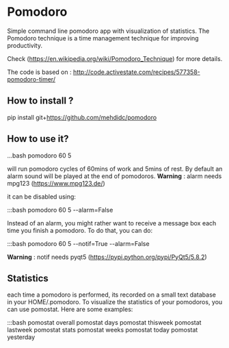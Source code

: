 # Pomodoro

Simple command line pomodoro app with visualization of statistics.
The Pomodoro technique is a time management technique for improving productivity.

Check (<https://en.wikipedia.org/wiki/Pomodoro_Technique>)
for more details.

The code is based on : <http://code.activestate.com/recipes/577358-pomodoro-timer/>

## How to install ?

pip install git+https://github.com/mehdidc/pomodoro

## How to use it?

  ...bash
  pomodoro 60 5

will run pomodoro cycles of 60mins of work and 5mins of rest. 
By default an alarm sound will be played at the end of pomodoros.
**Warning** : alarm needs mpg123 (https://www.mpg123.de/)

it can be disabled using:
  
  :::bash
  pomodoro 60 5 --alarm=False

Instead of an alarm, you might rather want to receive a message box each time you finish a pomodoro. 
To do that, you can do:

  :::bash
  pomodoro 60 5 --notif=True --alarm=False

**Warning** : notif needs pyqt5 (https://pypi.python.org/pypi/PyQt5/5.8.2)

## Statistics

each time a pomodoro is performed, its recorded on a small text database in your HOME/.pomodoro. To visualize the statistics of your pomodoros, you can use pomostat. Here are some examples:

  :::bash
  pomostat overall
  pomostat days
  pomostat thisweek
  pomostat lastweek
  pomostat stats
  pomostat weeks
  pomostat today
  pomostat yesterday

